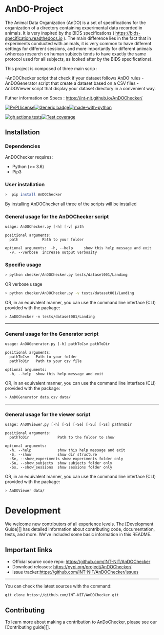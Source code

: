 # AnDO-Project

The Animal Data Organization (AnDO) is a set of specifications for the organization of a directory containing experimental data recorded in animals. It is very inspired by the BIDS specifications ( https://bids-specification.readthedocs.io  ). The main difference lies in the fact that in experiments conducted with animals, it is very common to have different settings for different sessions, and more importantly for different animals (whereas research on human subjects tends to have exactly the same protocol used for all subjects, as looked after by the BIDS specifications).

This project is composed of three main scrip :

-AnDOChecker script that check if your dataset follows AnDO rules
-AnDOGenerator script that create a dataset based on a CSV files
-AnDOViewer script that display your dataset directory in a convenient way.

Futher information on Specs : https://int-nit.github.io/AnDOChecker/

[![PyPI license](https://img.shields.io/pypi/l/ansicolortags.svg)](https://pypi.python.org/pypi/ansicolortags/)[![Generic badge](https://travis-ci.org/INT-NIT/BidsValidatorA.svg?branch=master)](https://shields.io/)[![made-with-python](https://img.shields.io/badge/Made%20with-Python-1f425f.svg)](https://www.python.org/)

[![gh actions tests](https://github.com/INT-NIT/AnDO/workflows/run-tests/badge.svg?branch=master)](https://github.com/INT-NIT/AnDO/actions)[![Test coverage](https://coveralls.io/repos/github/INT-NIT/AnDO/badge.svg?branch=master)](https://coveralls.io/github/INT-NIT/AnDO?branch=master)

## Installation

### Dependencies

AnDOChecker requires:

- Python (>= 3.6)
- Pip3

### User installation

```bash
>  pip install AnDOChecker
```

By installing AnDOChecker all three of the scripts will be installed

### General usage for the AnDOChecker script

```term
usage: AnDOChecker.py [-h] [-v] path

positional arguments:
  path           Path to your folder

optional arguments:  -h, --help     show this help message and exit
  -v, --verbose  increase output verbosity

```

### Specific usage

```bash
> python checker/AnDOChecker.py tests/dataset001/Landing
```

OR verbose usage

```bash
> python checker/AnDOChecker.py -v tests/dataset001/Landing

```
OR, in an equivalent manner, you can use the command line interface (CLI) provided with the package:

```bash
> AnDOChecker -v tests/dataset001/Landing

```

-----------
### General usage for the Generator script 

```term
usage: AnDOGenerator.py [-h] pathToCsv pathToDir

positional arguments:
  pathToCsv   Path to your folder
  pathToDir   Path to your csv file

optional arguments:
  -h, --help  show this help message and exit
```

OR, in an equivalent manner, you can use the command line interface (CLI) provided with the package:

```bash
> AnDOGenerator data.csv data/

```
-----------

### General usage for the viewer script

```term
usage: AnDOViewer.py [-h] [-S] [-Se] [-Su] [-Ss] pathToDir

positional arguments:
  pathToDir             Path to the folder to show
  
optional arguments:
  -h, --help            show this help message and exit
  -S, --show            show dir structure
  -Se, --show_experiments show experiments folder only
  -Su, --show_subjects  show subjects folder only
  -Ss, --show_sessions  show sessions folder only
```


OR, in an equivalent manner, you can use the command line interface (CLI) provided with the package:

```bash
> AnDOViewer data/

```

# Development

We welcome new contributors of all experience levels.  The
[Development Guide][] has detailed information about contributing code,
documentation, tests, and more. We've included some basic information in
this README.

Important links
---------------

-   Official source code repo: https://github.com/INT-NIT/AnDOChecker
-   Download releases: https://pypi.org/project/AnDOChecker/
-   Issue tracker:https://github.com/INT-NIT/AnDOChecker/issues

-----------

You can check the latest sources with the command:

    git clone https://github.com/INT-NIT/AnDOChecker.git
    
Contributing
------------

To learn more about making a contribution to AnDoChecker, please see
our [Contributing guide][].

